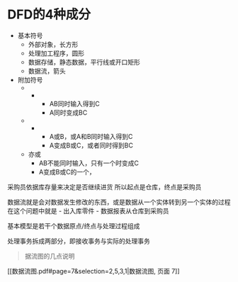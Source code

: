 # DFD的4种成分
- 基本符号
	- 外部对象，长方形
	- 处理加工程序，圆形
	- 数据存储，静态数据，平行线或开口矩形
	- 数据流，箭头
- 附加符号
	- *
		- AB同时输入得到C
		- A同时变成BC
	- +
		- A或B，或A和B同时输入得到C
		- A变成B或C，或者同时得到BC
	- 亦或
		- AB不能同时输入，只有一个时变成C
		- A变成B或C的一个，




采购员依据库存量来决定是否继续进货
	所以起点是仓库，终点是采购员

数据流就是会对数据发生修改的东西，或是数据从一个实体转到另一个实体的过程
	在这个问题中就是
	-  出入库零件
	-  数据报表从仓库到采购员

基本模型是若干个数据原点/终点与处理过程组成

处理事务拆成两部分，即接收事务与实际的处理事务
> 据流图的几点说明 

[[数据流图.pdf#page=7&selection=2,5,3,1|数据流图, 页面 7]]